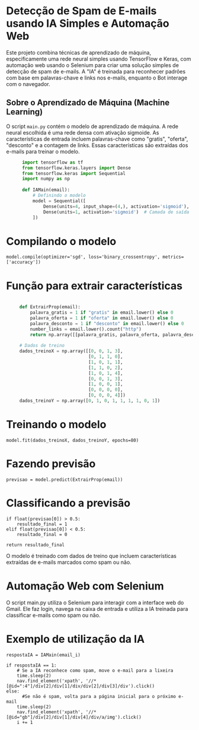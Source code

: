 # Detecção de Spam de E-mails usando IA Simples e Automação Web

Este projeto combina técnicas de aprendizado de máquina, especificamente uma rede neural simples usando TensorFlow e Keras, com automação web usando o Selenium para criar uma solução simples de detecção de spam de e-mails. A "IA" é treinada para reconhecer padrões com base em palavras-chave e links nos e-mails, enquanto o Bot interage com o navegador.

## Sobre o Aprendizado de Máquina (Machine Learning)

O script `main.py` contém o modelo de aprendizado de máquina. A rede neural escolhida é uma rede densa com ativação sigmoide. As características de entrada incluem palavras-chave como "gratis", "oferta", "desconto" e a contagem de links. Essas características são extraídas dos e-mails para treinar o modelo.

```python 
      import tensorflow as tf
      from tensorflow.keras.layers import Dense
      from tensorflow.keras import Sequential
      import numpy as np
      
      def IAMain(email):
          # Definindo o modelo
          model = Sequential([
              Dense(units=4, input_shape=(4,), activation='sigmoid'),  # Camada de entrada
              Dense(units=1, activation='sigmoid')  # Camada de saída
          ])
```


 # Compilando o modelo
    model.compile(optimizer='sgd', loss='binary_crossentropy', metrics=['accuracy'])

# Função para extrair características
    
    
   ```python
    
        def ExtrairProp(email):
            palavra_gratis = 1 if "gratis" in email.lower() else 0
            palavra_oferta = 1 if "oferta" in email.lower() else 0
            palavra_desconto = 1 if "desconto" in email.lower() else 0
            number_links = email.lower().count("http")
            return np.array([[palavra_gratis, palavra_oferta, palavra_desconto, number_links]])
    
        # Dados de treino
        dados_treinoX = np.array([[0, 0, 1, 3],
                                  [0, 1, 1, 0],
                                  [1, 0, 1, 1],
                                  [1, 1, 0, 2],
                                  [1, 0, 1, 4],
                                  [0, 0, 1, 3],
                                  [1, 0, 0, 1],
                                  [0, 0, 0, 0],
                                  [0, 0, 0, 4]])
        dados_treinoY = np.array([0, 1, 0, 1, 1, 1, 1, 0, 1])
   ```

 # Treinando o modelo
    model.fit(dados_treinoX, dados_treinoY, epochs=80)

 # Fazendo previsão
    previsao = model.predict(ExtrairProp(email))

 # Classificando a previsão
    if float(previsao[0]) > 0.5:
        resultado_final = 1
    elif float(previsao[0]) < 0.5:
        resultado_final = 0

    return resultado_final
O modelo é treinado com dados de treino que incluem características extraídas de e-mails marcados como spam ou não.

# Automação Web com Selenium
O script main.py utiliza o Selenium para interagir com a interface web do Gmail. Ele faz login, navega na caixa de entrada e utiliza a IA treinada para classificar e-mails como spam ou não.


# Exemplo de utilização da IA

```
respostaIA = IAMain(email_i)

if respostaIA == 1:
    # Se a IA reconhece como spam, move o e-mail para a lixeira
    time.sleep(2)
    nav.find_element('xpath', '//*[@id=":4"]/div[2]/div[1]/div/div[2]/div[3]/div').click()
else:
      #Se não é spam, volta para a página inicial para o próximo e-mail
    time.sleep(2)
    nav.find_element('xpath', '//*[@id="gb"]/div[2]/div[1]/div[4]/div/a/img').click()
    i += 1
